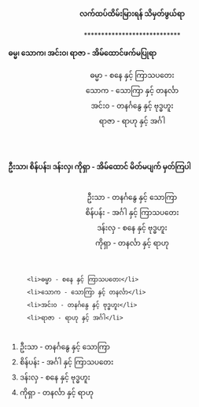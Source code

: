 <h4 style="text-align:center">လက်ထပ်ထိမ်းမြားရန် သိမှတ်ဖွယ်ရာ</h4>
<p style="text-align:center">****************************</p>

<strong>ဓမ္မ၊ သောက၊ အင်းဝ၊ ရာဇာ - အိမ်ထောင်ဖက်မပြုရာ</strong>

<p style="text-align:center">ဓမ္မာ - စနေ နှင့် ကြာသပတေး<br>
သောက - သောကြာ နှင့် တနင်္လာ<br>
အင်း၀ - တနင်္ဂနွေ နှင့် ဗုဒ္ဓဟူး<br>
ရာဇာ - ရာဟု နှင့် အင်္ဂါ</p><br><br>

<strong>ဦးသာ၊ စိန်ပန်း၊ ဒန်းလှ၊ ကိုရှာ - အိမ်ထောင် မိတ်မပျက် မှတ်ကြပါ</strong><br><br>

<p style="text-align:center">ဦးသာ - တနင်္ဂနွေ နှင့် သောကြာ<br>
စိန်ပန်း - အင်္ဂါ နှင့် ကြာသပတေး<br>
ဒန်းလှ - စနေ နှင့် ဗုဒ္ဓဟူး<br>
ကိုရှာ - တနင်္လာ နှင့် ရာဟု</p>
<br>

<ol>
  
      <li>ဓမ္မာ - စနေ နှင့် ကြာသပတေး</li>
      <li>သောက - သောကြာ နှင့် တနင်္လာ</li>
      <li>အင်း၀ - တနင်္ဂနွေ နှင့် ဗုဒ္ဓဟူး</li>
      <li>ရာဇာ - ရာဟု နှင့် အင်္ဂါ</li>
  </li>
  <br>
      <li>ဦးသာ - တနင်္ဂနွေ နှင့် သောကြာ</li>
      <li>စိန်ပန်း - အင်္ဂါ နှင့် ကြာသပတေး</li>
      <li>ဒန်းလှ - စနေ နှင့် ဗုဒ္ဓဟူး</li>
      <li>ကိုရှာ - တနင်္လာ နှင့် ရာဟု</li>
  </li>
</ol>